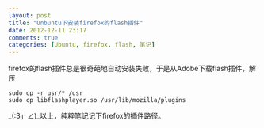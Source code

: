 ```yaml
---
layout: post
title: "Unbuntu下安装firefox的flash插件"
date: 2012-12-11 23:17
comments: true
categories: [Ubuntu, firefox, flash, 笔记]
---
```

firefox的flash插件总是很奇葩地自动安装失败，于是从Adobe下载flash插件，解压

	sudo cp -r usr/* /usr
	sudo cp libflashplayer.so /usr/lib/mozilla/plugins

\_(:3」∠)\_以上，纯粹笔记记下firefox的插件路径。